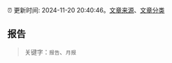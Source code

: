 :alarm_clock: 更新时间: 2024-11-20 20:40:46。[文章来源](/README.md)、[文章分类](/TAGS.md)

## 报告


> 关键字：`报告`、`月报`




